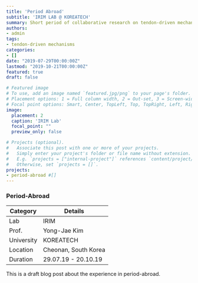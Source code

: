 ```yaml
---
title: 'Period Abroad'
subtitle: 'IRIM LAB @ KOREATECH'
summary: Short period of collaborative research on tendon-driven mechanism.
authors:
- admin
tags:
- tendon-driven mechanisms
categories:
- []
date: "2019-07-29T00:00:00Z"
lastmod: "2019-10-21T00:00:00Z"
featured: true
draft: false

# Featured image
# To use, add an image named `featured.jpg/png` to your page's folder.
# Placement options: 1 = Full column width, 2 = Out-set, 3 = Screen-width
# Focal point options: Smart, Center, TopLeft, Top, TopRight, Left, Right, BottomLeft, Bottom, BottomRight
image:
  placement: 2
  caption: 'IRIM Lab'
  focal_point: ""
  preview_only: false

# Projects (optional).
#   Associate this post with one or more of your projects.
#   Simply enter your project's folder or file name without extension.
#   E.g. `projects = ["internal-project"]` references `content/project/deep-learning/index.md`.
#   Otherwise, set `projects = []`.
projects:
- period-abroad #[]
---
```



### Period-Abroad

| Category| Details|
|--- | --- |
| Lab | IRIM |
| Prof. | Yong-Jae Kim |
| University | KOREATECH |
| Location | Cheonan, South Korea |
| Duration| 29.07.19 - 20.10.19 |


This is a draft blog post about the experience in period-abroad.

